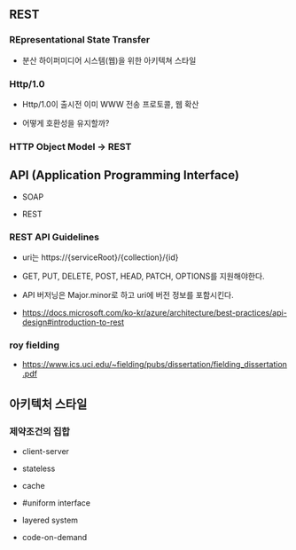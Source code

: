 ## REST

### REpresentational State Transfer

- 분산 하이퍼미디어 시스템(웹)을 위한 아키텍쳐 스타일

### Http/1.0

- Http/1.0이 출시전 이미 WWW 전송 프로토콜, 웹 확산

- 어떻게 호환성을 유지할까?

### HTTP Object Model -> REST


## API (Application Programming Interface)

- SOAP

- REST


### REST API Guidelines

- uri는 https://{serviceRoot}/{collection}/{id}

- GET, PUT, DELETE, POST, HEAD, PATCH, OPTIONS를 지원해야한다.

- API 버저닝은 Major.minor로 하고 uri에 버전 정보를 포함시킨다.

- https://docs.microsoft.com/ko-kr/azure/architecture/best-practices/api-design#introduction-to-rest


### roy fielding

- https://www.ics.uci.edu/~fielding/pubs/dissertation/fielding_dissertation.pdf

## 아키텍처 스타일

### 제약조건의 집합

- client-server

- stateless

- cache

- #uniform interface

- layered system

- code-on-demand



